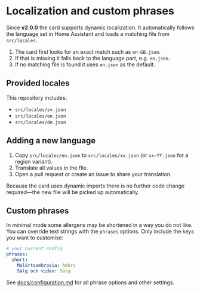 # Localization and custom phrases

Since **v2.0.0** the card supports dynamic localization. It automatically follows the language set in Home Assistant and loads a matching file from `src/locales`.

1. The card first looks for an exact match such as `en-GB.json`.
2. If that is missing it falls back to the language part, e.g. `en.json`.
3. If no matching file is found it uses `en.json` as the default.

## Provided locales

This repository includes:

- `src/locales/sv.json`
- `src/locales/en.json`
- `src/locales/de.json`

## Adding a new language

1. Copy `src/locales/en.json` to `src/locales/xx.json` (or `xx-YY.json` for a region variant).
2. Translate all values in the file.
3. Open a pull request or create an issue to share your translation.

Because the card uses dynamic imports there is no further code change required—the new file will be picked up automatically.

## Custom phrases

In minimal mode some allergens may be shortened in a way you do not like. You can override text strings with the `phrases` options. Only include the keys you want to customise:

```yaml
# your current config
phrases:
  short:
    Malörtsambrosia: Ambrs
    Sälg och viden: Sälg
```

See [docs/configuration.md](configuration.md) for all phrase options and other settings.

